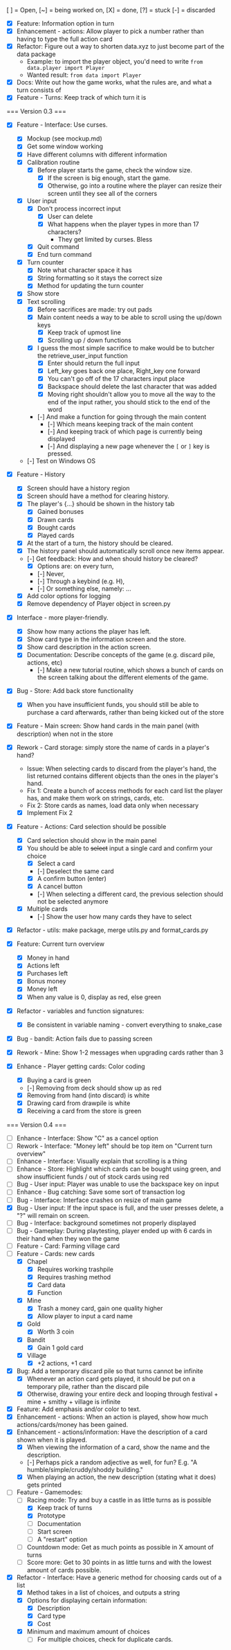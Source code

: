 [ ] = Open, [~] = being worked on, [X] = done, [?] = stuck [-] = discarded

- [X] Feature: Information option in turn
- [X] Enhancement - actions: Allow player to pick a number rather than having to type the full action card
- [X] Refactor: Figure out a way to shorten data.xyz to just become part of the data package
    - Example: to import the player object, you'd need to write `from data.player import Player`
     - Wanted result: `from data import Player`
- [X] Docs: Write out how the game works, what the rules are, and what a turn consists of
- [X] Feature - Turns: Keep track of which turn it is

=== Version 0.3 ===
- [X] Feature - Interface: Use curses.
    - [X] Mockup (see mockup.md)
    - [X] Get some window working
    - [X] Have different columns with different information
    - [X] Calibration routine
         - [X] Before player starts the game, check the window size.
            - [X] If the screen is big enough, start the game.
            - [X] Otherwise, go into a routine where the player can resize their screen until they see all of the corners
    - [X] User input
        - [X] Don't process incorrect input
            - [X] User can delete
            - [X] What happens when the player types in more than 17 characters?
                - They get limited by curses. Bless
        - [X] Quit command
        - [X] End turn command
    - [X] Turn counter
        - [X] Note what character space it has
        - [X] String formatting so it stays the correct size
        - [X] Method for updating the turn counter
    - [X] Show store
    - [X] Text scrolling
        - [X] Before sacrifices are made: try out pads
        - [X] Main content needs a way to be able to scroll using the up/down keys
            - [X] Keep track of upmost line
            - [X] Scrolling up / down functions
        - [X] I guess the most simple sacrifice to make would be to butcher the retrieve_user_input function
            - [X] Enter should return the full input
            - [X] Left_key goes back one place, Right_key one forward
            - [X] You can't go off of the 17 characters input place
            - [X] Backspace should delete the last character that was added
            - [X] Moving right shouldn't allow you to move all the way to the end of the input
                  rather, you should stick to the end of the word
        - [-] And make a function for going through the main content
            - [-] Which means keeping track of the main content
            - [-] And keeping track of which page is currently being displayed
            - [-] And displaying a new page whenever the `[` or `]` key is pressed.
    - [-] Test on Windows OS


- [X] Feature - History
    - [X] Screen should have a history region
    - [X] Screen should have a method for clearing history.
    - [X] The player's {...} should be shown in the history tab
        - [X] Gained bonuses
        - [X] Drawn cards
        - [X] Bought cards
        - [X] Played cards
    - [X] At the start of a turn, the history should be cleared.
    - [X] The history panel should automatically scroll once new items appear.
    - [-] Get feedback: How and when should history be cleared?
        - [X] Options are: on every turn,
        - [-] Never,
        - [-] Through a keybind (e.g. H),
        - [-] Or something else, namely: ...
    - [X] Add color options for logging
    - [X] Remove dependency of Player object in screen.py
- [X] Interface - more player-friendly.
    - [X] Show how many actions the player has left.
    - [X] Show card type in the information screen and the store.
    - [X] Show card description in the action screen.
    - [X] Documentation: Describe concepts of the game (e.g. discard pile, actions, etc)
        - [-] Make a new tutorial routine, which shows a bunch of cards on the screen talking about the different elements of the game.

- [X] Bug - Store: Add back store functionality
    - [X] When you have insufficient funds, you should still be able to purchase a card afterwards, rather than being kicked out of the store
- [X] Feature - Main screen: Show hand cards in the main panel (with description) when not in the store
- [X] Rework - Card storage: simply store the name of cards in a player's hand?
    - Issue: When selecting cards to discard from the player's hand, the list returned contains different objects than the ones in the player's hand.
    - Fix 1: Create a bunch of access methods for each card list the player has, and make them work on strings, cards, etc.
    - Fix 2: Store cards as names, load data only when necessary
    - [X] Implement Fix 2
- [X] Feature - Actions: Card selection should be possible
    - [X] Card selection should show in the main panel
    - [X] You should be able to ~~select~~ input a single card and confirm your choice
        - [X] Select a card
        - [-] Deselect the same card
        - [X] A confirm button (enter)
        - [X] A cancel button
        - [-] When selecting a different card, the previous selection should not be selected anymore
    - [X] Multiple cards
        - [-] Show the user how many cards they have to select
- [X] Refactor - utils: make package, merge utils.py and format_cards.py
- [X] Feature: Current turn overview
     - [X] Money in hand
     - [X] Actions left
     - [X] Purchases left
     - [X] Bonus money
     - [X] Money left
     - [X] When any value is 0, display as red, else green
- [X] Refactor - variables and function signatures:
    - [X] Be consistent in variable naming - convert everything to snake_case
- [X] Bug - bandit: Action fails due to passing screen
- [X] Rework - Mine: Show 1-2 messages when upgrading cards rather than 3
- [X] Enhance - Player getting cards: Color coding
    - [X] Buying a card is green
    - [-] Removing from deck should show up as red
    - [X] Removing from hand (into discard) is white
    - [X] Drawing card from drawpile is white
    - [X] Receiving a card from the store is green

=== Version 0.4 ===
- [ ] Enhance - Interface: Show "C" as a cancel option
- [ ] Rework - Interface: "Money left" should be top item on "Current turn overview"
- [ ] Enhance - Interface: Visually explain that scrolling is a thing
- [ ] Enhance - Store: Highlight which cards can be bought using green, and show insufficient funds / out of stock cards using red
- [ ] Bug - User input: Player was unable to use the backspace key on input
- [ ] Enhance - Bug catching: Save some sort of transaction log
- [ ] Bug - Interface: Interface crashes on resize of main game
- [X] Bug - User input: If the input space is full, and the user presses delete, a "?" will remain on screen.
- [ ] Bug - Interface: background sometimes not properly displayed
- [ ] Bug - Gameplay: During playtesting, player ended up with 6 cards in their hand when they won the game
- [ ] Feature - Card: Farming village card
- [ ] Feature - Cards: new cards
    - [X] Chapel
        - [X] Requires working trashpile
        - [X] Requires trashing method
        - [X] Card data
        - [X] Function
    - [X] Mine
        - [X] Trash a money card, gain one quality higher
        - [X] Allow player to input a card name
    - [X] Gold
        - [X] Worth 3 coin
    - [X] Bandit
        -  [X] Gain 1 gold card
    - [X] Village
        -  [X] +2 actions, +1 card
- [X] Bug: Add a temporary discard pile so that turns cannot be infinite
    - [X] Whenever an action card gets played, it should be put on a temporary pile, rather than the discard pile
    - [X] Otherwise, drawing your entire deck and looping through festival + mine + smithy + village is infinite
- [X] Feature: Add emphasis and/or color to text.
- [X] Enhancement - actions: When an action is played, show how much actions/cards/money has been gained.
- [X] Enhancement - actions/information: Have the description of a card shown when it is played.
    - [X] When viewing the information of a card, show the name and the description.
    - [-] Perhaps pick a random adjective as well, for fun? E.g. "A humble/simple/cruddy/shoddy building."
    - [X] When playing an action, the new description (stating what it does) gets printed
- [ ] Feature - Gamemodes:
    - [ ] Racing mode: Try and buy a castle in as little turns as is possible
        - [X] Keep track of turns
        - [X] Prototype
        - [ ] Documentation
        - [ ] Start screen
        - [ ] A "restart" option
    - [ ] Countdown mode: Get as much points as possible in X amount of turns
    - [ ] Score more: Get to 30 points in as little turns and with the lowest amount of cards possible.
- [X] Refactor - Interface: Have a generic method for choosing cards out of a list
    - [X] Method takes in a list of choices, and outputs a string
    - [X] Options for displaying certain information:
        - [X] Description
        - [X] Card type
        - [X] Cost
    - [X] Minimum and maximum amount of choices
        - [ ] For multiple choices, check for duplicate cards.
